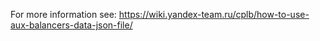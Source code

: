 For more information see: https://wiki.yandex-team.ru/cplb/how-to-use-aux-balancers-data-json-file/
